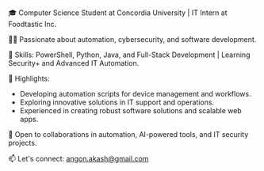 🎓 Computer Science Student at Concordia University | IT Intern at Foodtastic Inc.

👨‍💻 Passionate about automation, cybersecurity, and software development. 

🔧 Skills: PowerShell, Python, Java, and Full-Stack Development | Learning Security+ and Advanced IT Automation.

🌟 Highlights:
- Developing automation scripts for device management and workflows.
- Exploring innovative solutions in IT support and operations.
- Experienced in creating robust software solutions and scalable web apps.

📌 Open to collaborations in automation, AI-powered tools, and IT security projects.

📫 Let's connect: [angon.akash@gmail.com](mailto:angon.akash@gmail.com)
